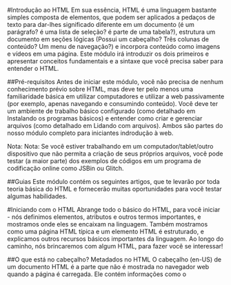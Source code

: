 #Introdução ao HTML
Em sua essência, HTML é uma linguagem bastante simples composta de elementos, que podem ser aplicados a pedaços de texto para dar-lhes significado diferente em um documento (é um parágrafo? é uma lista de seleção? é parte de uma tabela?), estrutura um documento em seções lógicas (Possui um cabeçalho? Três colunas de conteúdo? Um menu de navegação?) e incorpora conteúdo como imagens e vídeos em uma página. Este módulo irá introduzir os dois primeiros e apresentar conceitos fundamentais e a sintaxe que você precisa saber para entender o HTML.


##Pré-requisitos
Antes de iniciar este módulo, você não precisa de nenhum conhecimento prévio sobre HTML, mas deve ter pelo menos uma familiaridade básica em utilizar computadores e utilizar a web passivamente (por exemplo, apenas navegando e consumindo conteúdo). Você deve ter um ambiente de trabalho básico configurado (como detalhado em Instalando os programas básicos) e entender como criar e gerenciar arquivos (como detalhado em Lidando com arquivos). Ambos são partes do nosso módulo completo para iniciantes indrodução à web.

Nota: Nota: Se você estiver trabalhando em um computador/tablet/outro dispositivo que não permita a criação de seus próprios arquivos, você pode testar (a maior parte) dos exemplos de códigos em um programa de codificação online como JSBin ou Glitch.


##Guias
Este módulo contém os seguintes artigos, que te levarão por toda teoria básica do HTML e fornecerão muitas oportunidades para você testar algumas habilidades.


#Iniciando com o HTML
Abrange todo o básico do HTML, para você iniciar - nós definimos elementos, atributos e outros termos importantes, e mostramos onde eles se encaixam na linguagem. Também mostramos como uma página HTML típica e um elemento HTML é estruturado, e explicamos outros recursos básicos importantes da linguagem. Ao longo do caminho, nós brincaremos com algum HTML, para fazer você se interessar!


##O que está no cabeçalho? Metadados no HTML
O cabeçalho (en-US) de um documento HTML é a parte que não é mostrada no navegador web quando a página é carregada. Ele contém informações como o <title> da página, links para CSS (se você quiser estilizar seu conteúdo HTML com CSS), links para favicons personalizados e metadados (que são dados sobre o HTML, tais como quem o escreveu e palavras-chaves importantes que descrevem o documento).


##Fundamentos do texto HTML
Uma das principais funções do HTML é dar significado ao texto (também conhecido como semântica), para que o navegador saiba como exibi-lo corretamente. Este artigo analisa como usar HTML para dividir um bloco de texto em uma estrutura de títulos e parágrafos, adicionar ênfase/importância nas palavras, criar listas e muito mais.


##Criando hiperlinks
Os hiperlinks são realmente importantes — eles são o que faz da web o que ela é. Este artigo mostra a sintaxe necessária para criar um link e discute as melhores práticas para links.


##Formatação de texto avançada
Existem muitos outros elementos em HTML para formatar o texto, que não apresentamos no artigo sobre os Fundamentos do texto em HTML. Os elementos aqui são menos conhecidos, mas ainda úteis para se conhecer. Neste artigo, você aprenderá sobre marcação de citações, listas de descrições, código de computador e outros textos relacionados, subscrito e sobrescrito, informações de contatos e muito mais.


##Estrutura dos documentos e do site
Além de definir partes individuais de sua página (como "um parágrafo" ou "uma imagem"), o HTML também é usado para definir as áreas do seu site (como "o cabeçalho", "o menu de navegação" ou "a coluna de conteúdo principal"). Este artigo analisa como planejar uma estrutura básica de site e como escrever o HTML para representar esta estrutura.


##Depuração HTML
Escrever HTML é tranquilo, mas e se algo der errado, e você não conseguir descobrir onde o erro está no código? Este artigo irá apresentar algumas ferramentas que podem ajudar.

<a link:>Introdução ao HTML</a>
